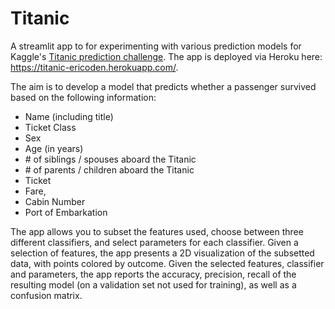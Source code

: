 # Titanic

A streamlit app to for experimenting with various prediction models for Kaggle's [Titanic prediction challenge](https://www.kaggle.com/competitions/titanic). The app is deployed via Heroku here: https://titanic-ericoden.herokuapp.com/.

The aim is to develop a model that predicts whether a passenger survived based on the following information:

- Name (including title)
- Ticket Class
- Sex
- Age (in years)
- \# of siblings / spouses aboard the Titanic
- \# of parents / children aboard the Titanic
- Ticket
- Fare,
- Cabin Number
- Port of Embarkation

The app allows you to subset the features used, choose between three different classifiers, and select parameters for each classifier. Given a selection of features, the app presents a 2D visualization of the subsetted data, with points colored by outcome. Given the selected features, classifier and parameters, the app reports the accuracy, precision, recall of the resulting model (on a validation set not used for training), as well as a confusion matrix.
